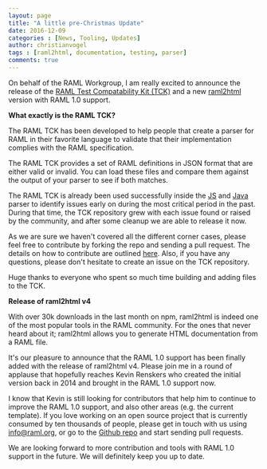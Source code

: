 ```yaml
---
layout: page
title: "A little pre-Christmas Update"
date: 2016-12-09
categories : [News, Tooling, Updates]
author: christianvogel
tags : [raml2html, documentation, testing, parser]
comments: true
---
```


On behalf of the RAML Workgroup, I am really excited to announce the release of the [RAML Test Compatability Kit (TCK)](https://github.com/raml-org/raml-tck) and a new [raml2html](https://github.com/raml2html/raml2html) version with RAML 1.0 support.

**What exactly is the RAML TCK?**

The RAML TCK has been developed to help people that create a parser for RAML in their favorite language to validate that their implementation complies with the RAML specification.

The RAML TCK  provides a set of RAML definitions in JSON format that are either valid or invalid. You can load these files and compare them against the output of your parser to see if both matches.

The RAML TCK is already been used successfully inside the [JS](https://github.com/raml-org/raml-js-parser-2) and [Java](https://github.com/raml-org/raml-java-parser) parser to identify issues early on during the most critical period in the past. During that time, the TCK repository grew with each issue found or raised by the community, and after some cleanup we are able to release it now.

As we are sure we haven't covered all the different corner cases, please feel free to contribute by forking the repo and sending a pull request. The details on how to contribute are outlined [here](https://github.com/raml-org/raml-tck/blob/master/README.md#contributing-tests). Also, if you have any questions, please don't hesitate to create an issue on the TCK repository.

Huge thanks to everyone who spent so much time building and adding files to the TCK.

**Release of raml2html v4**

With over 30k downloads in the last month on npm, raml2html is indeed one of the most popular tools in the RAML community. For the ones that never heard about it; raml2html allows you to generate HTML documentation from a RAML file.

It's our pleasure to announce that the RAML 1.0 support has been finally added with the release of raml2html v4. Please join me in a round of applause that hopefully reaches Kevin Renskers who created the initial version back in 2014 and brought in the RAML 1.0 support now.

I know that Kevin is still looking for contributors that help him to continue to improve the RAML 1.0 support, and also other areas (e.g.  the current template). If you love working on an open source project that is currently consumed by ten thousands of people, please get in touch with us using info@raml.org, or go to the [Github repo](https://github.com/raml2html/raml2html) and start sending pull requests.

We are looking forward to more contribution and tools with RAML 1.0 support in the future. We will definitely keep you up to date.